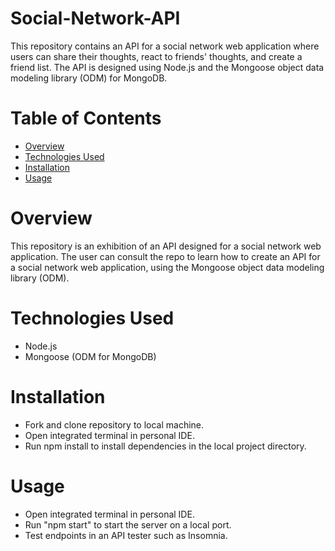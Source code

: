 # Social-Network-API
This repository contains an API for a social network web application where users can share their thoughts, react to friends' thoughts, and create a friend list. The API is designed using Node.js and the Mongoose object data modeling library (ODM) for MongoDB.

# Table of Contents
- [Overview](#overview)
- [Technologies Used](#technologies-used)
- [Installation](#installation)
- [Usage](#usage)

# Overview
This repository is an exhibition of an API designed for a social network web application. The user can consult the repo to learn how to create an API for a social network web application, using the Mongoose object data modeling library (ODM).

# Technologies Used
- Node.js
- Mongoose (ODM for MongoDB)

# Installation
- Fork and clone repository to local machine.
- Open integrated terminal in personal IDE.
- Run npm install to install dependencies in the local project directory.

# Usage
- Open integrated terminal in personal IDE.
- Run "npm start" to start the server on a local port.
- Test endpoints in an API tester such as Insomnia.